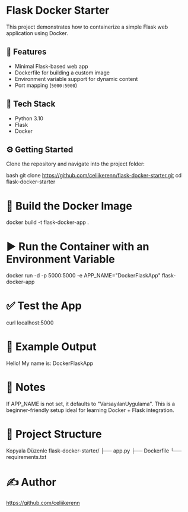 # Flask Docker Starter

This project demonstrates how to containerize a simple Flask web application using Docker.

## 🚀 Features

- Minimal Flask-based web app
- Dockerfile for building a custom image
- Environment variable support for dynamic content
- Port mapping (`5000:5000`)

## 🧰 Tech Stack

- Python 3.10
- Flask
- Docker

## ⚙️ Getting Started

Clone the repository and navigate into the project folder:

bash
git clone https://github.com/celiikerenn/flask-docker-starter.git
cd flask-docker-starter 

# 🐳 Build the Docker Image
docker build -t flask-docker-app .

# ▶️ Run the Container with an Environment Variable
docker run -d -p 5000:5000 -e APP_NAME="DockerFlaskApp" flask-docker-app

# ✅ Test the App
curl localhost:5000


# 💬 Example Output
Hello! My name is: DockerFlaskApp

# 📌 Notes
If APP_NAME is not set, it defaults to "VarsayılanUygulama".
This is a beginner-friendly setup ideal for learning Docker + Flask integration.

# 📂 Project Structure
Kopyala
Düzenle
flask-docker-starter/
├── app.py
├── Dockerfile
└── requirements.txt

# ✍️ Author
https://github.com/celiikerenn
